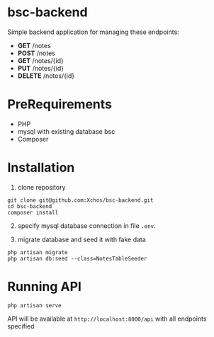 # bsc-backend
Simple backend application for managing these endpoints:
- **GET** /notes
- **POST** /notes
- **GET** /notes/{id}
- **PUT** /notes/{id}
- **DELETE** /notes/{id}

# PreRequirements
  - PHP
  - mysql with existing database bsc
  - Composer

# Installation
1) clone repository
```
git clone git@github.com:Xchos/bsc-backend.git
cd bsc-backend
composer install
```
2)  specify mysql database connection in file `.env`.

3) migrate database and seed it with fake data
```
php artisan migrate
php artisan db:seed --class=NotesTableSeeder
```

# Running API
```
php artisan serve
```
API will be available at `http://localhost:8000/api` with all endpoints specified
